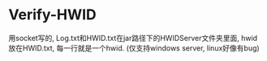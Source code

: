 # Verify-HWID
用socket写的, 
Log.txt和HWID.txt在jar路径下的HWIDServer文件夹里面, 
hwid放在HWID.txt, 
每一行就是一个hwid.
(仅支持windows server, linux好像有bug)
